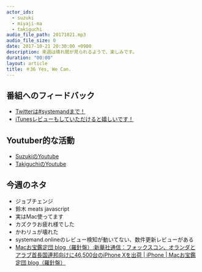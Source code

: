 ```yaml
---
actor_ids:
  - suzuki
  - miyaji-ma
  - takiguchi
audio_file_path: 20171021.mp3
audio_file_size: 0
date: 2017-10-21 20:30:00 +0900
description: 来週は晴れ間が見られるようで、楽しみです。
duration: "00:00"
layout: article
title: ＃36 Yes, We Can.
---
```

## 番組へのフィードバック
* [Twitterは#systemandまで！](https://twitter.com/search?q=%23systemand)
* [iTunesレビューもしていただけると嬉しいです！](https://itunes.apple.com/jp/podcast/systemand-online/id1205168408?mt=2)

## Youtuber的な活動
* [SuzukiのYoutube](https://www.youtube.com/channel/UCqTozqKO5AWD8OccCnW3Rvw)
* [TakiguchiのYoutube](https://www.youtube.com/channel/UCtoXGiMeDggQPdGoanDE2sA)


## 今週のネタ
* ジョブチェンジ
* 鈴木 meats javascript
* 実はMac使ってます
* カズクラお疲れ様でした
* かわリュが壊れた
* systemand.onlineのレビュー検知が動いてない、数件更新レビューがある
* [Macお宝鑑定団 blog（羅針盤）:新華社通信：フォックスコン、オランダとアラブ首長国連邦向けに46,500台のiPhone Xを出荷 | iPhone | Macお宝鑑定団 blog（羅針盤）](http://www.macotakara.jp/blog/iphone/entry-33565.html)


